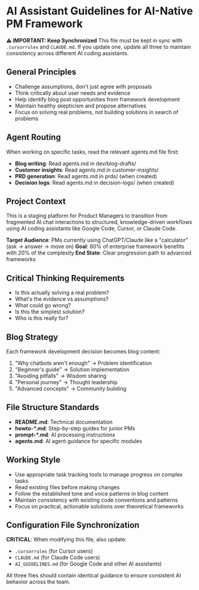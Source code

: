 # AI Assistant Guidelines for AI-Native PM Framework

**⚠️ IMPORTANT: Keep Synchronized**
This file must be kept in sync with `.cursorrules` and `CLAUDE.md`. If you update one, update all three to maintain consistency across different AI coding assistants.

## General Principles
- Challenge assumptions, don't just agree with proposals
- Think critically about user needs and evidence
- Help identify blog post opportunities from framework development
- Maintain healthy skepticism and propose alternatives
- Focus on solving real problems, not building solutions in search of problems

## Agent Routing
When working on specific tasks, read the relevant agents.md file first:

- **Blog writing**: Read agents.md in dev/blog-drafts/
- **Customer insights**: Read agents.md in customer-insights/
- **PRD generation**: Read agents.md in prds/ (when created)
- **Decision logs**: Read agents.md in decision-logs/ (when created)

## Project Context
This is a staging platform for Product Managers to transition from fragmented AI chat interactions to structured, knowledge-driven workflows using AI coding assistants like Google Code, Cursor, or Claude Code.

**Target Audience**: PMs currently using ChatGPT/Claude like a "calculator" (ask → answer → move on)
**Goal**: 80% of enterprise framework benefits with 20% of the complexity
**End State**: Clear progression path to advanced frameworks

## Critical Thinking Requirements
- Is this actually solving a real problem?
- What's the evidence vs assumptions?
- What could go wrong?
- Is this the simplest solution?
- Who is this really for?

## Blog Strategy
Each framework development decision becomes blog content:
1. "Why chatbots aren't enough" → Problem identification
2. "Beginner's guide" → Solution implementation
3. "Avoiding pitfalls" → Wisdom sharing
4. "Personal journey" → Thought leadership
5. "Advanced concepts" → Community building

## File Structure Standards
- **README.md**: Technical documentation
- **howto-*.md**: Step-by-step guides for junior PMs
- **prompt-*.md**: AI processing instructions
- **agents.md**: AI agent guidance for specific modules

## Working Style
- Use appropriate task tracking tools to manage progress on complex tasks
- Read existing files before making changes
- Follow the established tone and voice patterns in blog content
- Maintain consistency with existing code conventions and patterns
- Focus on practical, actionable solutions over theoretical frameworks

## Configuration File Synchronization
**CRITICAL**: When modifying this file, also update:
- `.cursorrules` (for Cursor users)
- `CLAUDE.md` (for Claude Code users)
- `AI_GUIDELINES.md` (for Google Code and other AI assistants)

All three files should contain identical guidance to ensure consistent AI behavior across the team.